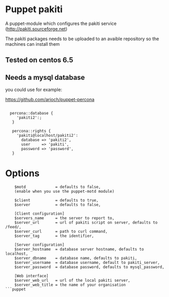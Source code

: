 # Puppet pakiti

A puppet-module which configures the pakiti service (http://pakiti.sourceforge.net)

The pakiti packages needs to be uploaded to an avaible repository so the machines can install them

## Tested on centos 6.5

## Needs a mysql database

you could use for example:

https://github.com/arioch/puppet-percona

```puppet

  percona::database {
     'pakiti2':;
   }

   percona::rights {
     'pakiti@localhost/pakiti2':
       database => 'pakiti2',
       user     => 'pakiti',
       password => 'password',
   }
```

# Options

```puppet 
	$motd             = defaults to false,
	(enable when you use the puppet-motd module)

	$client           = defaults to true,
	$server           = defaults to false,

	[Client configuration]
	$servers_name     = the server to report to,
	$server_url       = url of pakiti script on server, defaults to /feed/,
	$server_curl	  = path to curl command,
	$server_tag       = the identifier,

	[Server configuration]
	$server_hostname  = database server hostname, defaults to localhost,
	$server_dbname    = database name, defaults to pakiti,
	$server_username  = database username, default to pakiti_server,
	$server_password  = database password, defaults to mysql_password,

	[Web interface]
	$server_web_url   = url of the local pakiti server,
	$server_web_title = the name of your organisation
```puppet
